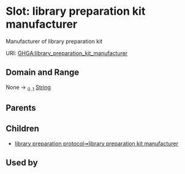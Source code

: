 
# Slot: library preparation kit manufacturer


Manufacturer of library preparation kit

URI: [GHGA:library_preparation_kit_manufacturer](https://w3id.org/GHGA/library_preparation_kit_manufacturer)


## Domain and Range

None &#8594;  <sub>0..1</sub> [String](types/String.md)

## Parents


## Children

 *  [library preparation protocol➞library preparation kit manufacturer](library_preparation_protocol_library_preparation_kit_manufacturer.md)

## Used by

